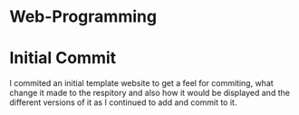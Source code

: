 # Web-Programming

# Initial Commit
I commited an initial template website to get a feel for commiting, what change it made to the respitory and also how it would be displayed and the different versions of it as I continued to add and commit to it.

